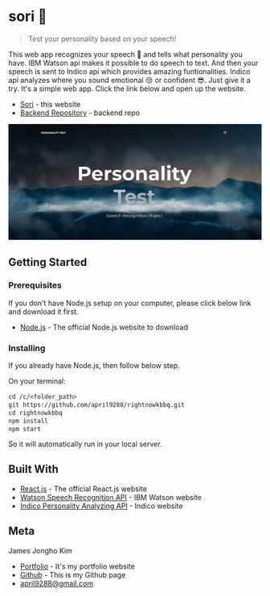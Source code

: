 # sori :mega:
> Test your personality based on your speech!

This web app recognizes your speech :mega: and tells what personality you have. IBM Watson api makes it possible to do speech to text. And then your speech is sent to Indico api which provides amazing funtionalities. Indico api analyzes where you sound emotional :cry: or confident :sunglasses:.
Just give it a try. It's a simple web app. Click the link below and open up the website.

* [Sori](https://april9288.github.io/sori/) - this website
* [Backend Repository](https://github.com/april9288/sori_api) - backend repo

![](sample.png)

## Getting Started

### Prerequisites

If you don't have Node.js setup on your computer, please click below link and download it first.

* [Node.js](https://nodejs.org/en/) - The official Node.js website to download

### Installing

If you already have Node.js, then follow below step.

On your terminal:

```
cd /c/<folder_path>
git https://github.com/april9288/rightnowkbbq.git
cd rightnowkbbq
npm install
npm start

```

So it will automatically run in your local server.

## Built With

* [React.js](https://reactjs.org/) - The official React.js website
* [Watson Speech Recognition API](https://www.ibm.com/watson/) - IBM Watson website
* [Indico Personality Analyzing API](https://indico.io/) - Indico website

## Meta

James Jongho Kim 
- [Portfolio](https://april9288.github.io/) - It's my portfolio website
- [Github](https://github.com/april9288) - This is my Github page
- april9288@gmail.com